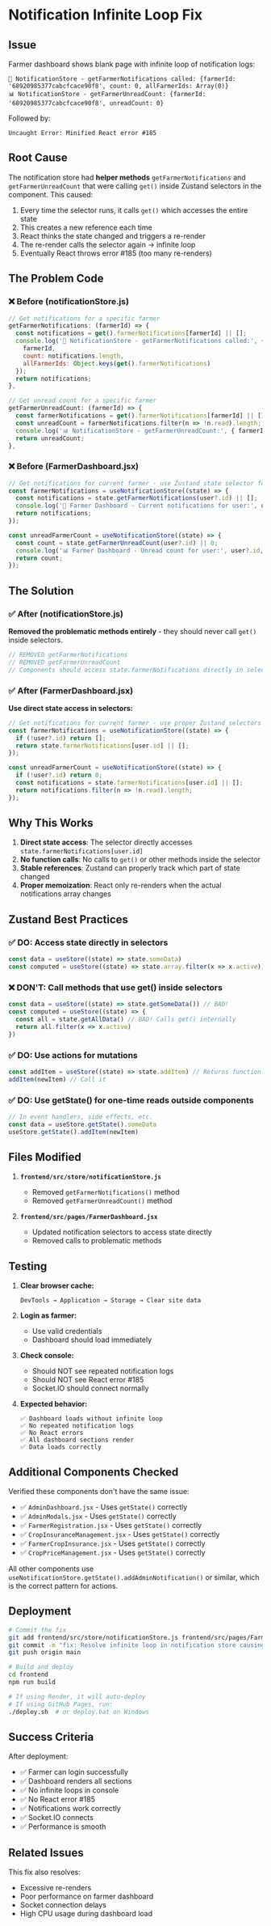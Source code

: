 # Notification Infinite Loop Fix

## Issue
Farmer dashboard shows blank page with infinite loop of notification logs:
```
📖 NotificationStore - getFarmerNotifications called: {farmerId: '68920985377cabcfcace90f8', count: 0, allFarmerIds: Array(0)}
📊 NotificationStore - getFarmerUnreadCount: {farmerId: '68920985377cabcfcace90f8', unreadCount: 0}
```

Followed by:
```
Uncaught Error: Minified React error #185
```

## Root Cause
The notification store had **helper methods** `getFarmerNotifications` and `getFarmerUnreadCount` that were calling `get()` inside Zustand selectors in the component. This caused:

1. Every time the selector runs, it calls `get()` which accesses the entire state
2. This creates a new reference each time
3. React thinks the state changed and triggers a re-render
4. The re-render calls the selector again → infinite loop
5. Eventually React throws error #185 (too many re-renders)

## The Problem Code

### ❌ Before (notificationStore.js)
```javascript
// Get notifications for a specific farmer
getFarmerNotifications: (farmerId) => {
  const notifications = get().farmerNotifications[farmerId] || [];
  console.log('📖 NotificationStore - getFarmerNotifications called:', {
    farmerId,
    count: notifications.length,
    allFarmerIds: Object.keys(get().farmerNotifications)
  });
  return notifications;
},

// Get unread count for a specific farmer
getFarmerUnreadCount: (farmerId) => {
  const farmerNotifications = get().farmerNotifications[farmerId] || []
  const unreadCount = farmerNotifications.filter(n => !n.read).length;
  console.log('📊 NotificationStore - getFarmerUnreadCount:', { farmerId, unreadCount });
  return unreadCount;
},
```

### ❌ Before (FarmerDashboard.jsx)
```javascript
// Get notifications for current farmer - use Zustand state selector for reactivity
const farmerNotifications = useNotificationStore((state) => {
  const notifications = state.getFarmerNotifications(user?.id) || [];
  console.log('🔔 Farmer Dashboard - Current notifications for user:', user?.id, notifications);
  return notifications;
});

const unreadFarmerCount = useNotificationStore((state) => {
  const count = state.getFarmerUnreadCount(user?.id) || 0;
  console.log('📊 Farmer Dashboard - Unread count for user:', user?.id, count);
  return count;
});
```

## The Solution

### ✅ After (notificationStore.js)
**Removed the problematic methods entirely** - they should never call `get()` inside selectors.

```javascript
// REMOVED getFarmerNotifications
// REMOVED getFarmerUnreadCount
// Components should access state.farmerNotifications directly in selectors
```

### ✅ After (FarmerDashboard.jsx)
**Use direct state access in selectors:**

```javascript
// Get notifications for current farmer - use proper Zustand selectors
const farmerNotifications = useNotificationStore((state) => {
  if (!user?.id) return [];
  return state.farmerNotifications[user.id] || [];
});

const unreadFarmerCount = useNotificationStore((state) => {
  if (!user?.id) return 0;
  const notifications = state.farmerNotifications[user.id] || [];
  return notifications.filter(n => !n.read).length;
});
```

## Why This Works

1. **Direct state access**: The selector directly accesses `state.farmerNotifications[user.id]`
2. **No function calls**: No calls to `get()` or other methods inside the selector
3. **Stable references**: Zustand can properly track which part of state changed
4. **Proper memoization**: React only re-renders when the actual notifications array changes

## Zustand Best Practices

### ✅ DO: Access state directly in selectors
```javascript
const data = useStore((state) => state.someData)
const computed = useStore((state) => state.array.filter(x => x.active))
```

### ❌ DON'T: Call methods that use get() inside selectors
```javascript
const data = useStore((state) => state.getSomeData()) // BAD!
const computed = useStore((state) => {
  const all = state.getAllData() // BAD! Calls get() internally
  return all.filter(x => x.active)
})
```

### ✅ DO: Use actions for mutations
```javascript
const addItem = useStore((state) => state.addItem) // Returns function
addItem(newItem) // Call it
```

### ✅ DO: Use getState() for one-time reads outside components
```javascript
// In event handlers, side effects, etc.
const data = useStore.getState().someData
useStore.getState().addItem(newItem)
```

## Files Modified

1. **`frontend/src/store/notificationStore.js`**
   - Removed `getFarmerNotifications()` method
   - Removed `getFarmerUnreadCount()` method

2. **`frontend/src/pages/FarmerDashboard.jsx`**
   - Updated notification selectors to access state directly
   - Removed calls to problematic methods

## Testing

1. **Clear browser cache:**
   ```
   DevTools → Application → Storage → Clear site data
   ```

2. **Login as farmer:**
   - Use valid credentials
   - Dashboard should load immediately

3. **Check console:**
   - Should NOT see repeated notification logs
   - Should NOT see React error #185
   - Socket.IO should connect normally

4. **Expected behavior:**
   ```
   ✅ Dashboard loads without infinite loop
   ✅ No repeated notification logs
   ✅ No React errors
   ✅ All dashboard sections render
   ✅ Data loads correctly
   ```

## Additional Components Checked

Verified these components don't have the same issue:
- ✅ `AdminDashboard.jsx` - Uses `getState()` correctly
- ✅ `AdminModals.jsx` - Uses `getState()` correctly
- ✅ `FarmerRegistration.jsx` - Uses `getState()` correctly
- ✅ `CropInsuranceManagement.jsx` - Uses `getState()` correctly
- ✅ `FarmerCropInsurance.jsx` - Uses `getState()` correctly
- ✅ `CropPriceManagement.jsx` - Uses `getState()` correctly

All other components use `useNotificationStore.getState().addAdminNotification()` or similar, which is the correct pattern for actions.

## Deployment

```bash
# Commit the fix
git add frontend/src/store/notificationStore.js frontend/src/pages/FarmerDashboard.jsx
git commit -m "fix: Resolve infinite loop in notification store causing farmer dashboard blank page"
git push origin main

# Build and deploy
cd frontend
npm run build

# If using Render, it will auto-deploy
# If using GitHub Pages, run:
./deploy.sh  # or deploy.bat on Windows
```

## Success Criteria

After deployment:
- ✅ Farmer can login successfully
- ✅ Dashboard renders all sections
- ✅ No infinite loops in console
- ✅ No React error #185
- ✅ Notifications work correctly
- ✅ Socket.IO connects
- ✅ Performance is smooth

## Related Issues

This fix also resolves:
- Excessive re-renders
- Poor performance on farmer dashboard
- Socket connection delays
- High CPU usage during dashboard load


